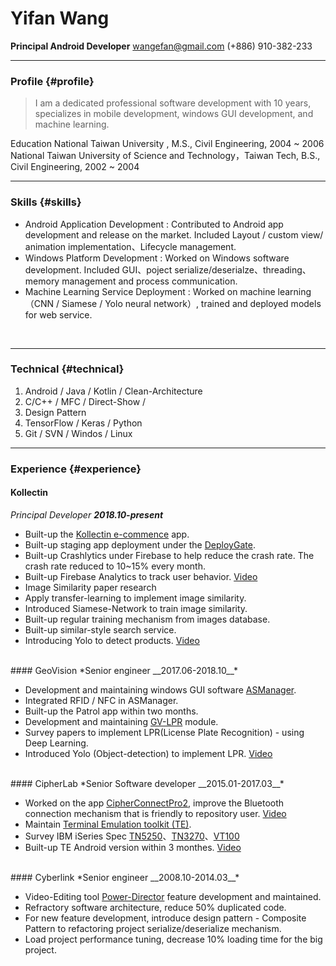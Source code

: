 
# Yifan Wang
__Principal Android Developer__ 
wangefan@gmail.com
(+886) 910-382-233
<br/>

------

### Profile {#profile}

>I am a dedicated professional software development with 10 years, specializes in mobile development, windows GUI development, and machine learning.

Education
National Taiwan University , M.S., Civil Engineering, 2004 ~ 2006
National Taiwan University of Science and Technology，Taiwan Tech, B.S., Civil Engineering, 2002 ~ 2004

------

### Skills {#skills}

* Android Application Development
  : Contributed to Android app development and release on the market. Included Layout / custom view/ animation implementation、Lifecycle management.
* Windows Platform Development
  : Worked on Windows software development. Included GUI、poject serialize/deserialze、threading、memory management and process communication.
* Machine Learning Service Deployment
  : Worked on machine learning（CNN / Siamese / Yolo neural network）, trained and deployed models for web service.
  
<br/>

-------

### Technical {#technical}

1. Android / Java / Kotlin / Clean-Architecture 
2. C/C++ / MFC / Direct-Show / 
3. Design Pattern
4. TensorFlow / Keras / Python
5. Git / SVN / Windos / Linux 

------

### Experience {#experience}

#### Kollectin
*Principal Developer __2018.10-present__*

  * Built-up the [Kollectin e-commence](https://play.google.com/store/apps/details?id=net.lateralview.kollectin) app.
  * Built-up staging app deployment under the [DeployGate](https://deploygate.com/dashboard).
  * Built-up Crashlytics under Firebase to help reduce the crash rate. The crash rate reduced to 10~15% every month.
  * Built-up Firebase Analytics to track user behavior.
  [Video](https://www.youtube.com/watch?v=gh3oxs1AiHw&feature=youtu.be)
  * Image Similarity paper research
  * Apply transfer-learning to implement image similarity.
  * Introduced Siamese-Network to train image similarity.
  * Built-up regular training mechanism from images database.
  * Built-up similar-style search service.
  * Introducing Yolo to detect products.
 [Video](https://www.youtube.com/watch?v=YZpIvG_6Q94)
 <br/>
#### GeoVision
*Senior engineer __2017.06-2018.10__*

  * Development and maintaining windows GUI software [ASManager](http://www.geovision.com.tw/product/GV-ASManager%20(Access%20Control)).
  * Integrated RFID / NFC in ASManager.
  * Built-up the Patrol app within two months.
  * Development and maintaining [GV-LPR](http://www.geovision.com.tw/tw/product/GV-LPR) module.
  * Survey papers to implement LPR(License Plate Recognition) - using Deep Learning.
  * Introduced Yolo (Object-detection) to implement LPR.
[Video](https://www.youtube.com/watch?v=MRuW7Vvn6Gw&feature=youtu.be)
<br/>
#### CipherLab
*Senior Software developer __2015.01-2017.03__*

  * Worked on the app [CipherConnectPro2](https://play.google.com/store/apps/details?id=com.cipherlab.cipherconnectpro2), improve the Bluetooth connection mechanism that is friendly to repository user. 
[Video](https://www.youtube.com/watch?v=9RRoyhm00nE&feature=youtu.be)
  * Maintain [Terminal Emulation toolkit (TE)](https://www.cipherlab.com/zh-tw/product-c57916/Mirror-VT-Emulator.html).
  * Survey IBM iSeries Spec [TN5250](https://mochasoft.dk/tn5250.htm)、[TN3270](https://en.wikipedia.org/wiki/3270_emulator)、[VT100](https://en.wikipedia.org/wiki/VT100)
  * Built-up TE Android version within 3 monthes.
  [Video](https://www.youtube.com/watch?v=A9tEWyjaJ-s&feature=youtu.be)
<br/>
#### Cyberlink
*Senior engineer __2008.10-2014.03__*

  * Video-Editing tool [Power-Director](https://tw.cyberlink.com/products/video-photo-editor-combo/features_zh_TW.html) feature development and maintained.
  * Refractory software architecture, reduce 50% duplicated code.
  * For new feature development, introduce design pattern - Composite Pattern to refactoring project serialize/deserialize mechanism.
  * Load project performance tuning, decrease 10% loading time for the big project.
